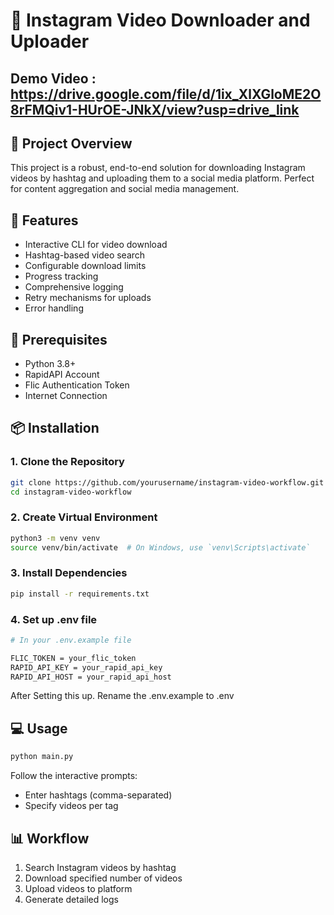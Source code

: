 # 🎥 Instagram Video Downloader and Uploader

## Demo Video : https://drive.google.com/file/d/1ix_XlXGloME2O8rFMQiv1-HUrOE-JNkX/view?usp=drive_link

## 📝 Project Overview
This project is a robust, end-to-end solution for downloading Instagram videos by hashtag and uploading them to a social media platform. Perfect for content aggregation and social media management.

## 🚀 Features
- Interactive CLI for video download
- Hashtag-based video search
- Configurable download limits
- Progress tracking
- Comprehensive logging
- Retry mechanisms for uploads
- Error handling

## 🔧 Prerequisites
- Python 3.8+
- RapidAPI Account
- Flic Authentication Token
- Internet Connection

## 📦 Installation

### 1. Clone the Repository
```bash
git clone https://github.com/yourusername/instagram-video-workflow.git
cd instagram-video-workflow
```

### 2. Create Virtual Environment
```bash
python3 -m venv venv
source venv/bin/activate  # On Windows, use `venv\Scripts\activate`
```

### 3. Install Dependencies
```bash
pip install -r requirements.txt
```
### 4. Set up .env file
```bash
# In your .env.example file

FLIC_TOKEN = your_flic_token
RAPID_API_KEY = your_rapid_api_key
RAPID_API_HOST = your_rapid_api_host
```
After Setting this up. 
Rename the .env.example to .env

## 💻 Usage
```bash
python main.py
```
Follow the interactive prompts:
- Enter hashtags (comma-separated)
- Specify videos per tag

## 📊 Workflow
1. Search Instagram videos by hashtag
2. Download specified number of videos
3. Upload videos to platform
4. Generate detailed logs

